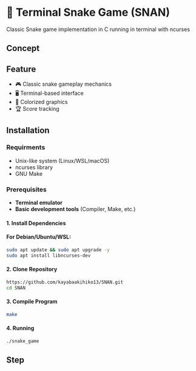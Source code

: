 # 🐍 Terminal Snake Game (SNAN)

Classic Snake game implementation in C running in terminal with ncurses


## Concept



## Feature

- 🎮 Classic snake gameplay mechanics
- 🖥️ Terminal-based interface
- 🎨 Colorized graphics
- 🏆 Score tracking


## Installation

### Requirments

- Unix-like system (Linux/WSL/macOS)
- ncurses library
- GNU Make

### Prerequisites

- **Terminal emulator**
- **Basic development tools** (Compiler, Make, etc.)

#### 1. Install Dependencies
#### For Debian/Ubuntu/WSL:
```sh
sudo apt update && sudo apt upgrade -y
sudo apt install libncurses-dev
```
#### 2. Clone Repository
```sh
https://github.com/kayabaakihiko13/SNAN.git
cd SNAN
```

#### 3. Compile Program
```sh
make
```

#### 4. Running
```sh
./snake_game
```


## Step


